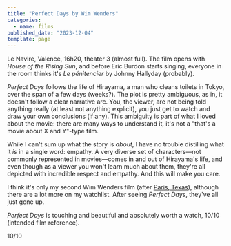 ```yaml
---
title: "Perfect Days by Wim Wenders"
categories:
  - name: films
published_date: "2023-12-04"
template: page
---
```


Le Navire, Valence, 16h20, theater 3 (almost full). The film opens with _House of the Rising Sun_, and before Eric Burdon starts singing, everyone in the room thinks it's _Le pénitencier_ by Johnny Hallyday (probably).

_Perfect Days_ follows the life of Hirayama, a man who cleans toilets in Tokyo, over the span of a few days (weeks?). The plot is pretty ambiguous, as in, it doesn't follow a clear narrative arc. You, the viewer, are not being told anything really (at least not anything explicit), you just get to watch and draw your own conclusions (if any). This ambiguity is part of what I loved about the movie: there are many ways to understand it, it's not a "that's a movie about X and Y"-type film.

While I can't sum up what the story is _about_, I have no trouble distilling what it _is_ in a single word: empathy. A very diverse set of characters—not commonly represented in movies—comes in and out of Hirayama's life, and even though as a viewer you won't learn much about them, they're all depicted with incredible respect and empathy. And this will make you care.

I think it's only my second Wim Wenders film (after [Paris, Texas](/notes/paris-texas-by-wim-wenders/)), although there are a lot more on my watchlist. After seeing _Perfect Days_, they've all just gone up.

_Perfect Days_ is touching and beautiful and absolutely worth a watch, 10/10 (intended film reference).

10/10

